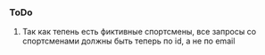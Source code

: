 ### ToDo
1. Так как тепень есть фиктивные спортсмены, 
   все запросы со спортсменами должны быть теперь по id, а не по email
